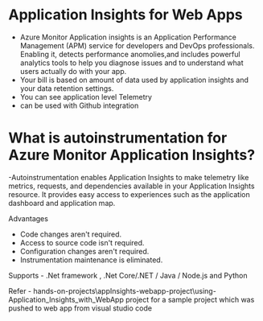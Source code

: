 # Application Insights for Web Apps

- Azure Monitor Application insights is an Application Performance Management (APM) service for developers and DevOps professionals. Enabling it, detects performance anomolies,and includes powerful analytics tools to help you diagnose issues and to understand what users actually do with your app.
- Your bill is based on amount of data used by application insights and your data retention settings.
- You can see application level Telemetry
- can be used with Github integration

# What is autoinstrumentation for Azure Monitor Application Insights?
 -Autoinstrumentation enables Application Insights to make telemetry like metrics, requests, and dependencies available in your Application Insights resource. It provides easy access to experiences such as the application dashboard and application map.

 Advantages 
  - Code changes aren't required.
  - Access to source code isn't required.
  - Configuration changes aren't required.
  - Instrumentation maintenance is eliminated.

Supports
    - .Net framework , .Net Core/.NET / Java / Node.js and Python

Refer - hands-on-projects\appInsights-webapp-project\using-Application_Insights_with_WebApp project for a sample project which was pushed to web app from visual studio code